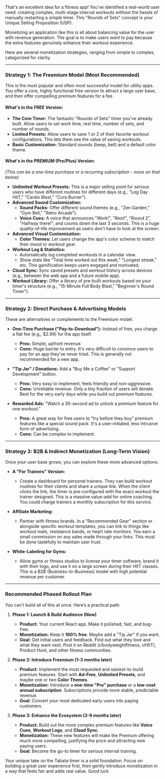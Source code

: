 That's an excellent idea for a fitness app! You've identified a real-world user need: creating complex, multi-stage interval workouts without the hassle of manually restarting a simple timer. This "Rounds of Sets" concept is your Unique Selling Proposition (USP).

Monetizing an application like this is all about balancing value for the user with revenue generation. The goal is to make users *want* to pay because the extra features genuinely enhance their workout experience.

Here are several monetization strategies, ranging from simple to complex, categorized for clarity.

---

### Strategy 1: The Freemium Model (Most Recommended)

This is the most popular and often most successful model for utility apps. You offer a core, highly functional free version to attract a large user base, and then offer compelling premium features for a fee.

#### **What's in the FREE Version:**

*   **The Core Timer:** The fantastic "Rounds of Sets" timer you've already built. Allow users to set work time, rest time, number of sets, and number of rounds.
*   **Limited Presets:** Allow users to save 1 or 2 of their favorite workout configurations. This lets them see the value of saving workouts.
*   **Basic Customization:** Standard sounds (beep, bell) and a default color theme.

#### **What's in the PREMIUM (Pro/Plus) Version:**
*(This can be a one-time purchase or a recurring subscription - more on that below)*

*   **Unlimited Workout Presets:** This is a major selling point for serious users who have different routines for different days (e.g., "Leg Day HIIT," "Cardio Blast," "Core Burner").
*   **Advanced Sound Customization:**
    *   **Sound Packs:** Offer different sound themes (e.g., "Zen Garden," "Gym Bell," "Retro Arcade").
    *   **Voice Cues:** A voice that announces "Work!", "Rest!", "Round 2", "Halfway there!", and counts down the last 3 seconds. This is a huge quality-of-life improvement as users don't have to look at the screen.
*   **Advanced Visual Customization:**
    *   **Color Themes:** Let users change the app's color scheme to match their mood or workout gear.
*   **Workout Log & Statistics:**
    *   Automatically log completed workouts in a calendar view.
    *   Show stats like "Total time worked out this week," "Longest streak," etc. This gamification keeps users engaged and motivated.
*   **Cloud Sync:** Sync saved presets and workout history across devices (e.g., between the web app and a future mobile app).
*   **Workout Library:** Offer a library of pre-built workouts based on your timer's structure (e.g., "15-Minute Full Body Blast," "Beginner's Round Timer").

---

### Strategy 2: Direct Purchase & Advertising Models

These are alternatives or complements to the Freemium model.

*   **One-Time Purchase ("Pay-to-Download"):** Instead of free, you charge a flat fee (e.g., $2.99) for the app itself.
    *   **Pros:** Simple, upfront revenue.
    *   **Cons:** Huge barrier to entry. It's very difficult to convince users to pay for an app they've never tried. This is generally not recommended for a new app.

*   **"Tip Jar" / Donations:** Add a "Buy Me a Coffee" or "Support Development" button.
    *   **Pros:** Very easy to implement, feels friendly and non-aggressive.
    *   **Cons:** Unreliable revenue. Only a tiny fraction of users will donate. Best for the very early days while you build out premium features.

*   **Rewarded Ads:** "Watch a 30-second ad to unlock a premium feature for one workout."
    *   **Pros:** A great way for free users to "try before they buy" premium features like a special sound pack. It's a user-initiated, less intrusive form of advertising.
    *   **Cons:** Can be complex to implement.

---

### Strategy 3: B2B & Indirect Monetization (Long-Term Vision)

Once your user base grows, you can explore these more advanced options.

*   **A "For Trainers" Version:**
    *   Create a dashboard for personal trainers. They can build workout routines for their clients and share a unique link. When the client clicks the link, the timer is pre-configured with the exact workout the trainer designed. This is a massive value-add for online coaching. You could charge trainers a monthly subscription for this service.

*   **Affiliate Marketing:**
    *   Partner with fitness brands. In a "Recommended Gear" section or alongside specific workout templates, you can link to things like workout mats, resistance bands, or heart rate monitors. You earn a small commission on any sales made through your links. This must be done tastefully to maintain user trust.

*   **White-Labeling for Gyms:**
    *   Allow gyms or fitness studios to license your timer software, brand it with their logo, and use it on a large screen during their HIIT classes. This is a B2B (Business-to-Business) model with high potential revenue per customer.

---

### Recommended Phased Rollout Plan

You can't build all of this at once. Here’s a practical path:

1.  **Phase 1: Launch & Build Audience (Now)**
    *   **Product:** Your current React app. Make it polished, fast, and bug-free.
    *   **Monetization:** Keep it **100% free**. Maybe add a "Tip Jar" if you want.
    *   **Goal:** Get initial users and feedback. Find out what they love and what they want next. Post it on Reddit (r/bodyweightfitness, r/HIIT), Product Hunt, and other fitness communities.

2.  **Phase 2: Introduce Freemium (1-3 months later)**
    *   **Product:** Implement the most requested and easiest-to-build premium features. Start with **Ad-Free**, **Unlimited Presets**, and maybe one or two **Color Themes**.
    *   **Monetization:** Introduce a **one-time "Pro" purchase** or a **low-cost annual subscription**. Subscriptions provide more stable, predictable revenue.
    *   **Goal:** Convert your most dedicated early users into paying customers.

3.  **Phase 3: Enhance the Ecosystem (3-9 months later)**
    *   **Product:** Build out the more complex premium features like **Voice Cues**, **Workout Logs**, and **Cloud Sync**.
    *   **Monetization:** These new features will make the Premium offering much more compelling, justifying the price and attracting new paying users.
    *   **Goal:** Become the go-to timer for serious interval training.

Your unique take on the Tabata timer is a solid foundation. Focus on building a great user experience first, then gently introduce monetization in a way that feels fair and adds real value. Good luck